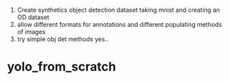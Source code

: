 1. Create synthetics object detection dataset taking mnist and creating an OD dataset
2. allow different formats for annotations and different populating methods of images
3. try simple obj det methods yes..

# yolo_from_scratch
